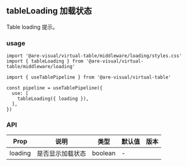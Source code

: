 ## tableLoading 加载状态

Table loading 提示。

### usage

```tsx
import '@are-visual/virtual-table/middleware/loading/styles.css'
import { tableLoading } from '@are-visual/virtual-table/middleware/loading'

import { useTablePipeline } from '@are-visual/virtual-table'

const pipeline = useTablePipeline({
  use: [
    tableLoading({ loading }),
  ],
})
```

### API

| Prop      | 说明                                  | 类型             | 默认值 | 版本 |
| --------- | ------------------------------------- | ---------------- | ------ | ---- |
| loading | 是否显示加载状态                      | boolean           | -      |      |
